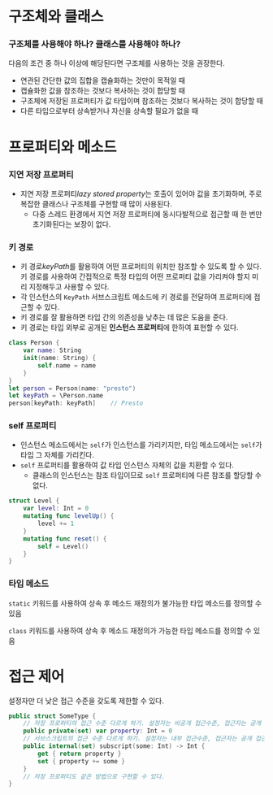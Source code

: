 # 구조체와 클래스

### 구조체를 사용해야 하나? 클래스를 사용해야 하나?

다음의 조건 중 하나 이상에 해당된다면 구조체를 사용하는 것을 권장한다.

- 연관된 간단한 값의 집합을 캡슐화하는 것만이 목적일 때
- 캡슐화한 값을 참조하는 것보다 복사하는 것이 합당할 때
- 구조체에 저장된 프로퍼티가 값 타입이며 참조하는 것보다 복사하는 것이 합당할 때
- 다른 타입으로부터 상속받거나 자신을 상속할 필요가 없을 때

# 프로퍼티와 메소드

### 지연 저장 프로퍼티

- 지연 저장 프로퍼티*lazy stored property*는 호출이 있어야 값을 초기화하며, 주로 복잡한 클래스나 구조체를 구현할 때 많이 사용된다.
  - 다중 스레드 환경에서 지연 저장 프로퍼티에 동시다발적으로 접근할 때 한 번만 초기화된다는 보장이 없다.

### 키 경로

- 키 경로*keyPath*를 활용하여 어떤 프로퍼티의 위치만 참조할 수 있도록 할 수 있다. 키 경로를 사용하여 간접적으로 특정 타입의 어떤 프로퍼티 값을 가리켜야 할지 미리 지정해두고 사용할 수 있다.
- 각 인스턴스의 `KeyPath` 서브스크립트 메소드에 키 경로를 전달하여 프로퍼티에 접근할 수 있다.
- 키 경로를 잘 활용하면 타입 간의 의존성을 낮추는 데 많은 도움을 준다.
- 키 경로는 타입 외부로 공개된 **인스턴스 프로퍼티**에 한하여 표현할 수 있다.

```swift
class Person {
    var name: String
    init(name: String) {
        self.name = name
    }
}
let person = Person(name: "presto")
let keyPath = \Person.name
person[keyPath: keyPath]	// Presto
```

### self 프로퍼티

- 인스턴스 메소드에서는 `self`가 인스턴스를 가리키지만, 타입 메소드에서는 `self`가 타입 그 자체를 가리킨다.
- `self` 프로퍼티를 활용하여 값 타입 인스턴스 자체의 값을 치환할 수 있다.
  - 클래스의 인스턴스는 참조 타입이므로 `self` 프로퍼티에 다른 참조를 할당할 수 없다.

```swift
struct Level {
    var level: Int = 0
    mutating func levelUp() {
        level += 1
    }
    mutating func reset() {
        self = Level()
    }
}
```

### 타입 메소드

`static` 키워드를 사용하여 상속 후 메소드 재정의가 불가능한 타입 메소드를 정의할 수 있음

`class` 키워드를 사용하여 상속 후 메소드 재정의가 가능한 타입 메소드를 정의할 수 있음

# 접근 제어

설정자만 더 낮은 접근 수준을 갖도록 제한할 수 있다.

```swift
public struct SomeType {
    // 저장 프로퍼티의 접근 수준 다르게 하기. 설정자는 비공개 접근수준, 접근자는 공개 접근수준.
    public private(set) var property: Int = 0
    // 서브스크립트의 접근 수준 다르게 하기. 설정자는 내부 접근수준, 접근자는 공개 접근수준.
    public internal(set) subscript(some: Int) -> Int {
        get { return property }
        set { property += some }
    }
    // 저장 프로퍼티도 같은 방법으로 구현할 수 있다.
}
```

